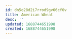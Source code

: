 ```yaml
---
id: dn5o28d2i7rrod9gv66cf6v
title: American Wheat
desc: ''
updated: 1688744651998
created: 1688744651998
---
```



